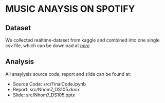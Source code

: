 # MUSIC ANAYSIS ON SPOTIFY

## Dataset
We collected realtime-dataset from kaggle and combined into one single csv file, which can be download at [*here*](https://drive.google.com/file/d/1HuLTKek_cte4xlJ7jfVuqtXzZqhD-Mlr/view?usp=sharing)

## Analysis
All anaylysis source code, report and slide can be found at: 
  - Source Code: src/FinalCode.ipynb
  - Report: src/Nhom7_DS105.docx
  - Slide: src/Nhom7_DS105.pptx
